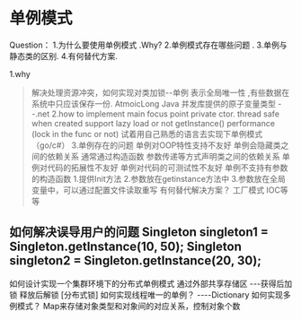 # 单例模式

Question：
1.为什么要使用单例模式 .Why?
2.单例模式存在哪些问题 .
3.单例与静态类的区别.
4.有何替代方案.

1.why
>解决处理资源冲突，如何实现对类加锁--单例
>表示全局唯一性 ,有些数据在系统中只应该保存一份.
AtmoicLong  Java 并发库提供的原子变量类型   --.net
2.how to implement
main focus point
>private ctor.
>thread safe when created
>support lazy load or not
>getInstance() performance (lock in the func or not)
试着用自己熟悉的语言去实现下单例模式（go/c#）
3.单例存在的问题
> 单例对OOP特性支持不友好
> 单例会隐藏类之间的依赖关系
 通常通过构造函数 参数传递等方式声明类之间的依赖关系
> 单例对代码的拓展性不友好
> 单例对代码的可测试性不友好
> 单例不支持有参数的构造函数
    1.提供Init方法  2.参数放在getinstance方法中  3.参数放在全局变量中，可以通过配置文件读取重写
有何替代解决方案？
    工厂模式 IOC等等

如何解决误导用户的问题
Singleton singleton1 = Singleton.getInstance(10, 50);
Singleton singleton2 = Singleton.getInstance(20, 30);
----------------------------------------------------------
如何设计实现一个集群环境下的分布式单例模式
通过外部共享存储区 ---获得后加锁 释放后解锁 [分布式锁]
如何实现线程唯一的单例？ 
----Dictionary
如何实现多例模式？
Map来存储对象类型和对象间的对应关系，控制对象个数
